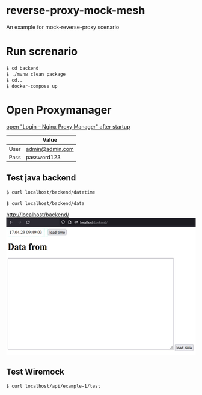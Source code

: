 # reverse-proxy-mock-mesh
An example for mock-reverse-proxy scenario

# Run screnario
````shell
$ cd backend
$ ./mvnw clean package
$ cd..
$ docker-compose up
````

# Open Proxymanager
[open "Login – Nginx Proxy Manager" after startup](http://localhost:81/login)

|      | Value           |
|------|-----------------|
| User | admin@admin.com |
| Pass | password123     |

## Test java backend
```shell
$ curl localhost/backend/datetime
```

```shell
$ curl localhost/backend/data
```
[http://localhost/backend/](http://localhost/backend/)
![](docs/Static_Content_from_Java-Backend.jpg)

## Test Wiremock
````shell
$ curl localhost/api/example-1/test
````